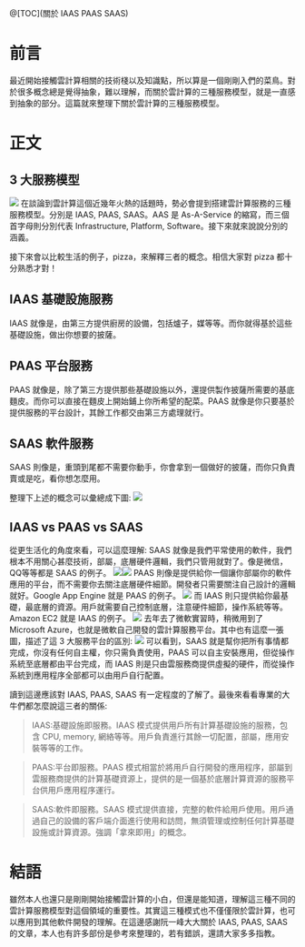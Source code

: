 @[TOC](關於 IAAS PAAS SAAS)

# 前言
最近開始接觸雲計算相關的技術棧以及知識點，所以算是一個剛剛入們的菜鳥。對於很多概念總是覺得抽象，難以理解，而關於雲計算的三種服務模型，就是一直感到抽象的部分。這篇就來整理下關於雲計算的三種服務模型。

# 正文

## 3 大服務模型
![](https://wtfhhh.oss-cn-beijing.aliyuncs.com/sm-1.png)
在談論到雲計算這個近幾年火熱的話題時，勢必會提到搭建雲計算服務的三種服務模型。分別是 IAAS, PAAS, SAAS。AAS 是 As-A-Service 的縮寫，而三個首字母則分別代表 Infrastructure, Platform, Software。接下來就來說說分別的涵義。

接下來會以比較生活的例子，pizza，來解釋三者的概念。相信大家對 pizza 都十分熟悉才對！

## IAAS 基礎設施服務
IAAS 就像是，由第三方提供廚房的設備，包括爐子，媒等等。而你就得基於這些基礎設施，做出你想要的披薩。

## PAAS 平台服務
PAAS 就像是，除了第三方提供那些基礎設施以外，還提供製作披薩所需要的基底麵皮。而你可以直接在麵皮上開始鋪上你所希望的配菜。PAAS 就像是你只要基於提供服務的平台設計，其餘工作都交由第三方處理就行。

## SAAS 軟件服務
SAAS 則像是，重頭到尾都不需要你動手，你會拿到一個做好的披薩，而你只負責賣或是吃，看你想怎麼用。

整理下上述的概念可以彙總成下圖:
![](https://wtfhhh.oss-cn-beijing.aliyuncs.com/sm-2.png)

## IAAS vs PAAS vs SAAS
從更生活化的角度來看，可以這麼理解:
SAAS 就像是我們平常使用的軟件，我們根本不用關心甚麼技術，部屬，底層硬件邏輯，我們只管用就對了。像是微信，QQ等等都是 SAAS 的例子。
![](https://wtfhhh.oss-cn-beijing.aliyuncs.com/sm-4.png)![](https://wtfhhh.oss-cn-beijing.aliyuncs.com/sm-3.png)
PAAS 則像是提供給你一個讓你部屬你的軟件應用的平台，而不需要你去關注底層硬件細節。開發者只需要關注自己設計的邏輯就好。Google App Engine 就是 PAAS 的例子。
![](https://wtfhhh.oss-cn-beijing.aliyuncs.com/sm-5.png)
而 IAAS 則只提供給你最基礎，最底層的資源。用戶就需要自己控制底層，注意硬件細節，操作系統等等。Amazon EC2 就是 IAAS 的例子。
![](https://wtfhhh.oss-cn-beijing.aliyuncs.com/sm-6.png)
去年去了微軟實習時，稍微用到了 Microsoft Azure，也就是微軟自己開發的雲計算服務平台。其中也有這麼一張圖，描述了這 3 大服務平台的區別:
![](https://wtfhhh.oss-cn-beijing.aliyuncs.com/sm-7.png)
可以看到，SAAS 就是幫你把所有事情都完成，你沒有任何自主權，你只需負責使用，PAAS 可以自主安裝應用，但從操作系統至底層都由平台完成，而 IAAS 則是只由雲服務商提供虛擬的硬件，而從操作系統到應用程序全部都可以由用戶自行配置。

讀到這邊應該對 IAAS, PAAS, SAAS 有一定程度的了解了。最後來看看專業的大牛們都怎麼說這三者的關係:
> IAAS:基礎設施即服務。IAAS 模式提供用戶所有計算基礎設施的服務，包含 CPU, memory, 網絡等等。用戶負責進行其餘一切配置，部屬，應用安裝等等的工作。

> PAAS:平台即服務。PAAS 模式相當於將用戶自行開發的應用程序，部屬到雲服務商提供的計算基礎資源上，提供的是一個基於底層計算資源的服務平台供用戶應用程序運行。

> SAAS:軟件即服務。SAAS 模式提供直接，完整的軟件給用戶使用。用戶通過自己的設備的客戶端介面進行使用和訪問，無須管理或控制任何計算基礎設施或計算資源。強調「拿來即用」的概念。

# 結語
雖然本人也還只是剛剛開始接觸雲計算的小白，但還是能知道，理解這三種不同的雲計算服務模型對這個領域的重要性。其實這三種模式也不僅僅限於雲計算，也可以應用到其他軟件開發的理解。在這邊感謝阮一峰大大關於 IAAS, PAAS, SAAS 的文章，本人也有許多部份是參考來整理的，若有錯誤，還請大家多多指教。
